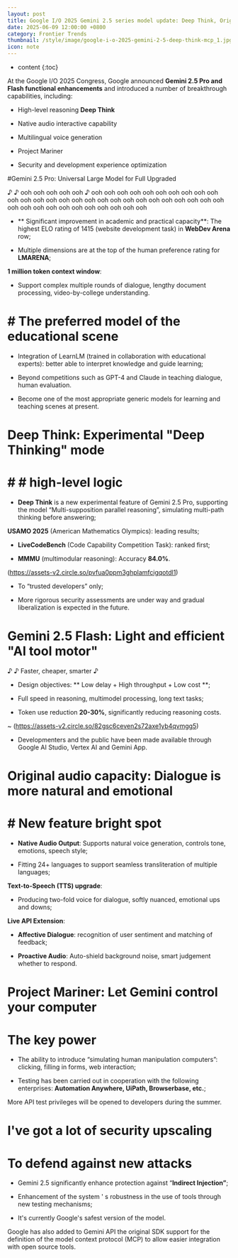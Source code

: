 ```yaml
---
layout: post
title: Google I/O 2025 Gemini 2.5 series model update: Deep Think, Original Audio Interactivity, Computer Operating Capability, Support to MCP...
date: 2025-06-09 12:00:00 +0800
category: Frontier Trends
thumbnail: /style/image/google-i-o-2025-gemini-2-5-deep-think-mcp_1.jpg
icon: note
---
```

* content
{:toc}

At the Google I/O 2025 Congress, Google announced **Gemini 2.5 Pro and Flash functional enhancements** and introduced a number of breakthrough capabilities, including:

- High-level reasoning **Deep Think**

- Native audio interactive capability

- Multilingual voice generation

- Project Mariner

- Security and development experience optimization

#Gemini 2.5 Pro: Universal Large Model for Full Upgraded

♪ ♪ ooh ooh ooh ooh ooh ♪ ooh ooh ooh ooh ooh ooh ooh ooh ooh ooh ooh ooh ooh ooh ooh ooh ooh ooh ooh ooh ooh ooh ooh ooh ooh ooh ooh ooh ooh ooh ooh ooh ooh ooh ooh ooh ooh ooh

- ** Significant improvement in academic and practical capacity**: The highest ELO rating of 1415 (website development task) in **WebDev Arena** row;

- Multiple dimensions are at the top of the human preference rating for **LMARENA**;

**1 million token context window**:

- Support complex multiple rounds of dialogue, lengthy document processing, video-by-college understanding.

# # The preferred model of the educational scene #

- Integration of LearnLM (trained in collaboration with educational experts): better able to interpret knowledge and guide learning;

- Beyond competitions such as GPT-4 and Claude in teaching dialogue, human evaluation.

- Become one of the most appropriate generic models for learning and teaching scenes at present.

# Deep Think: Experimental "Deep Thinking" mode

# # # high-level logic #

- **Deep Think** is a new experimental feature of Gemini 2.5 Pro, supporting the model “Multi-supposition parallel reasoning”, simulating multi-path thinking before answering;

**USAMO 2025** (American Mathematics Olympics): leading results;

- **LiveCodeBench** (Code Capability Competition Task): ranked first;

- **MMMU** (multimodular reasoning): Accuracy **84.0%**.

(https://assets-v2.circle.so/pvfua0ppm3ghplamfcigqotdl1)

- To “trusted developers” only;

- More rigorous security assessments are under way and gradual liberalization is expected in the future.

# Gemini 2.5 Flash: Light and efficient "AI tool motor"

♪ ♪ Faster, cheaper, smarter ♪

- Design objectives: ** Low delay + High throughput + Low cost **;

- Full speed in reasoning, multimodel processing, long text tasks;

- Token use reduction **20-30%**, significantly reducing reasoning costs.

~ (https://assets-v2.circle.so/82gsc6ceven2s72axe1yb4qvmgg5)

- Developmenters and the public have been made available through Google AI Studio, Vertex AI and Gemini App.

# Original audio capacity: Dialogue is more natural and emotional

# # New feature bright spot #

- **Native Audio Output**: Supports natural voice generation, controls tone, emotions, speech style;

- Fitting 24+ languages to support seamless transliteration of multiple languages;

**Text-to-Speech (TTS) upgrade**:

- Producing two-fold voice for dialogue, softly nuanced, emotional ups and downs;

**Live API Extension**:

- **Affective Dialogue**: recognition of user sentiment and matching of feedback;

- **Proactive Audio**: Auto-shield background noise, smart judgement whether to respond.

# Project Mariner: Let Gemini control your computer

# The key power #

- The ability to introduce “simulating human manipulation computers”: clicking, filling in forms, web interaction;

- Testing has been carried out in cooperation with the following enterprises: **Automation Anywhere, UiPath, Browserbase, etc.**;

More API test privileges will be opened to developers during the summer.

# I've got a lot of security upscaling

# To defend against new attacks #

- Gemini 2.5 significantly enhance protection against “**Indirect Injection”**;

- Enhancement of the system ' s robustness in the use of tools through new testing mechanisms;

- It's currently Google's safest version of the model.

Google has also added to Gemini API the original SDK support for the definition of the model context protocol (MCP) to allow easier integration with open source tools.